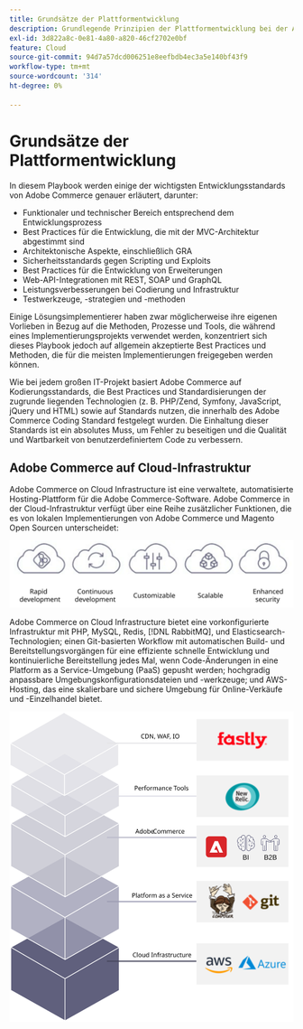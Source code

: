 ```yaml
---
title: Grundsätze der Plattformentwicklung
description: Grundlegende Prinzipien der Plattformentwicklung bei der Arbeit mit Adobe Commerce
exl-id: 3d822a8c-0e81-4a80-a820-46cf2702e0bf
feature: Cloud
source-git-commit: 94d7a57dcd006251e8eefbdb4ec3a5e140bf43f9
workflow-type: tm+mt
source-wordcount: '314'
ht-degree: 0%

---
```


# Grundsätze der Plattformentwicklung

In diesem Playbook werden einige der wichtigsten Entwicklungsstandards von Adobe Commerce genauer erläutert, darunter:

- Funktionaler und technischer Bereich entsprechend dem Entwicklungsprozess
- Best Practices für die Entwicklung, die mit der MVC-Architektur abgestimmt sind
- Architektonische Aspekte, einschließlich GRA
- Sicherheitsstandards gegen Scripting und Exploits
- Best Practices für die Entwicklung von Erweiterungen
- Web-API-Integrationen mit REST, SOAP und GraphQL
- Leistungsverbesserungen bei Codierung und Infrastruktur
- Testwerkzeuge, -strategien und -methoden

Einige Lösungsimplementierer haben zwar möglicherweise ihre eigenen Vorlieben in Bezug auf die Methoden, Prozesse und Tools, die während eines Implementierungsprojekts verwendet werden, konzentriert sich dieses Playbook jedoch auf allgemein akzeptierte Best Practices und Methoden, die für die meisten Implementierungen freigegeben werden können.

Wie bei jedem großen IT-Projekt basiert Adobe Commerce auf Kodierungsstandards, die Best Practices und Standardisierungen der zugrunde liegenden Technologien (z. B. PHP/Zend, Symfony, JavaScript, jQuery und HTML) sowie auf Standards nutzen, die innerhalb des Adobe Commerce Coding Standard festgelegt wurden. Die Einhaltung dieser Standards ist ein absolutes Muss, um Fehler zu beseitigen und die Qualität und Wartbarkeit von benutzerdefiniertem Code zu verbessern.

## Adobe Commerce auf Cloud-Infrastruktur

Adobe Commerce on Cloud Infrastructure ist eine verwaltete, automatisierte Hosting-Plattform für die Adobe Commerce-Software. Adobe Commerce in der Cloud-Infrastruktur verfügt über eine Reihe zusätzlicher Funktionen, die es von lokalen Implementierungen von Adobe Commerce und Magento Open Sourcen unterscheidet:

![Infografiken zu Adobe Commerce-Komponenten](../../assets/playbooks/commerce-cloud.svg)

Adobe Commerce on Cloud Infrastructure bietet eine vorkonfigurierte Infrastruktur mit PHP, MySQL, Redis, [!DNL RabbitMQ], und Elasticsearch-Technologien; einen Git-basierten Workflow mit automatischen Build- und Bereitstellungsvorgängen für eine effiziente schnelle Entwicklung und kontinuierliche Bereitstellung jedes Mal, wenn Code-Änderungen in eine Platform as a Service-Umgebung (PaaS) gepusht werden; hochgradig anpassbare Umgebungskonfigurationsdateien und -werkzeuge; und AWS-Hosting, das eine skalierbare und sichere Umgebung für Online-Verkäufe und -Einzelhandel bietet.

![Infografiken zu Adobe Commerce-Komponenten](../../assets/playbooks/cloud-tech-stack.svg)
